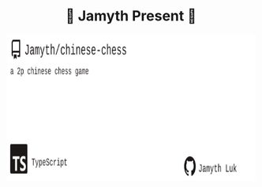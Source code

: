 <!-- built at 1/2/2023, 11:11:17 AM -->
<h1 align="center">
🎉 Jamyth Present 🎉
</h1>
<p align="center">
    <a href="https://github.com/Jamyth/chinese-chess">
        <img width="1000" height="300" src="./readme.svg" />
    </a>
</p>